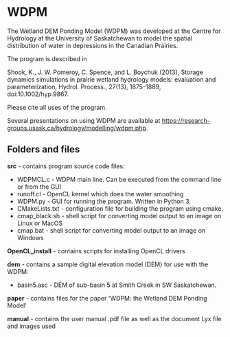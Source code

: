 # WDPM
The Wetland DEM Ponding Model (WDPM) was developed at the Centre for Hydrology at the University of Saskatchewan to model the spatial distribution of water in depressions in the Canadian Prairies.  

The program is described in 

Shook, K., J. W. Pomeroy, C. Spence, and L. Boychuk (2013), Storage dynamics simulations in prairie wetland hydrology models: evaluation and parameterization, Hydrol. Process., 27(13), 1875–1889, doi:10.1002/hyp.9867. 

Please cite all uses of the program.

Several presentations on using WDPM are available at https://research-groups.usask.ca/hydrology/modelling/wdpm.php.

## Folders and files

**src** - contains program source code files:

- WDPMCL.c - WDPM main line. Can be executed from the command line or from the GUI
- runoff.cl - OpenCL kernel which does the water smoothing
- WDPM.py - GUI for running the program. Written in Python 3.
- CMakeLists.txt - configuration file for building the program using cmake.
- cmap_black.sh - shell script for converting model output to an image on Linux or MacOS 
- cmap.bat - shell script for converting model output to an image on Windows  

**OpenCL_install** - contains scripts for installing OpenCL drivers

**dem** - contains a sample digital elevation model (DEM) for use with the WDPM:

- basin5.asc - DEM of sub-basin 5 at Smith Creek in SW Saskatchewan.

**paper** - contains files for the paper 'WDPM: the Wetland DEM Ponding Model'

**manual** - contains the user manual .pdf file as well as the document Lyx file and images used
